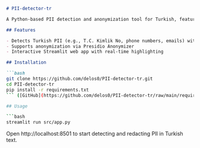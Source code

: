 ```markdown
# PII-detector-tr

A Python-based PII detection and anonymization tool for Turkish, featuring a Streamlit UI and Microsoft Presidio Analyzer & Anonymizer. ([GitHub](https://github.com/delos0/PII-detector-tr), [GitHub](https://github.com/delos0/PII-detector-tr/raw/main/requirements.txt))

## Features

- Detects Turkish PII (e.g., T.C. Kimlik No, phone numbers, emails) with custom Presidio recognizers  
- Supports anonymization via Presidio Anonymizer  
- Interactive Streamlit web app with real-time highlighting  

## Installation

```bash
git clone https://github.com/delos0/PII-detector-tr.git
cd PII-detector-tr
pip install -r requirements.txt
``` ([GitHub](https://github.com/delos0/PII-detector-tr/raw/main/requirements.txt))

## Usage

```bash
streamlit run src/app.py
```

Open http://localhost:8501 to start detecting and redacting PII in Turkish text.  
```
